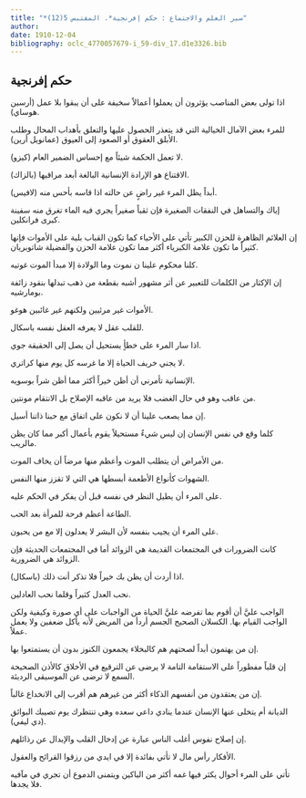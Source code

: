 ```yaml
---
title: "*سير العلم والاجتماع : حكم إفرنجية*. المقتبس 5(12)"
author: 
date: 1910-12-04
bibliography: oclc_4770057679-i_59-div_17.d1e3326.bib
---
```




##  حكم إفرنجية 


 اذا تولى بعض المناصب يؤثرون أن يعملوا أعمالاً سخيفة على أن يبقوا بلا عمل (أرسين هوساي). 

 للمرء بعض الآمال الخيالية التي قد يتعذر الحصول عليها والتعلق بأهداب المحال وطلب الأبلق العقوق أو الصعود إلى العيوق (عمانويل أرين). 

 لا تعمل الحكمة شيئاً مع إحساس الضمير العام (كيزو). 
 
 الاقتناع هو الإرادة الإنسانية البالغة أبعد مراقيها (بالزاك). 

 أبداً يظل المرء غير راضٍ عن حالته اذا قاسه بأحس منه (لافيس). 

 إياك والتساهل في النفقات الصغيرة فإن ثقباً صغيراً يجري فيه الماء تغرق منه سفينة   كبرى فرانكلين. 

 إن العلائم الظاهرة للحزن الكبير تأتي على الأحياء كما تكون القباب بلية على الأموات فإنها كثيراً ما تكون علامة الكبرياء أكثر مما تكون علامة الحزن والفضيلة شاتوبريان. 

 كلنا محكوم علينا ن نموت وما الولادة إلا مبدأ الموت غوتيه. 

 إن الإكثار من الكلمات للتعبير عن أثر مشهور أشبه بقطعة من ذهب تبدلها بنقود زائفة بومارشيه. 

 الأموات غير مرئيين ولكنهم غير غائبين هوغو. 

 للقلب عقل لا يعرفه العقل نفسه باسكال. 

 اذا سار المرء على خطأٍ يستحيل أن يصل إلى الحقيقة جوي. 

 لا يجني خريف الحياة إلا ما غرسه كل يوم منها كراتري. 

 الإنسانية تأمرني أن أظن خيراً أكثر مما أظن شراً بوسويه. 

 من عاقب وهو في حال الغضب فلا يريد من عاقبه الإصلاح بل الانتقام مونتين. 

 إن مما يصعب علينا أن لا نكون على اتفاق مع حبنا ذاتنا أسيل. 

 كلما وقع في نفس الإنسان إن ليس شيءٌ مستحيلاً يقوم بأعمال أكبر مما كان يظن مالريب. 

 من الأمراض أن يتطلب الموت وأعظم منها مرضاً أن يخاف الموت. 

 الشهوات كأنواع الأطعمة أبسطها هي التي لا تقزز منها النفس. 

 على المرء أن يطيل النظر في نفسه قبل أن يفكر في الحكم عليه. 

 الطاعة أعظم فرحة للمرأة بعد الحب. 

 على المرء أن يجيب بنفسه لأن البشر لا يعدلون إلا مع من يحبون. 

 كانت الضرورات في المجتمعات القديمة هي الزوائد أما في المجتمعات الحديثة فإن الزوائد هي الضرورية. 

 اذا أردت أن يظن بك خيراً فلا تذكر أنت ذلك (باسكال). 

 نحب العدل كثيراً وقلما نحب العادلين. 
 
 الواجب عليَّ أن أقوم بما تفرضه عليَّ الحياة من الواجبات على أي صورة وكيفية ولكن الواجب القيام بها.   الكسلان الصحيح الجسم أردأ من المريض لأنه يأكل ضعفين ولا يعمل عملاً. 

 إن من يهتمون أبداً لصحتهم هم كالبخلاء يجمعون الكنوز بدون أن يستمتعوا بها. 

 إن قلباً مفطوراً على الاستقامة التامة لا يرضى عن الترقيع في الأخلاق كالأذن الصحيحة السمع لا ترضى عن الموسيقى الرديئة. 

 إن من يعتقدون من أنفسهم الذكاء أكثر من غيرهم هم أقرب إلى الانخداع غالباً. 

 الديانة أم يتخلى عنها الإنسان عندما ينادي داعي سعده وهي تنتظرك يوم تصيبك البوائق (دي ليفي). 

 إن إصلاح نفوس أغلب الناس عبارة عن إدخال القلب والإبدال عن رذائلهم. 

 الأفكار رأس مال لا تأتي بفائدة إلا في ايدي من رزقوا القرائح والعقول. 

 تأتي على المرء أحوال يكثر فيها غمه أكثر من الباكين ويتمنى الدموع أن تجري في مآفيه فلا يجدها. 
